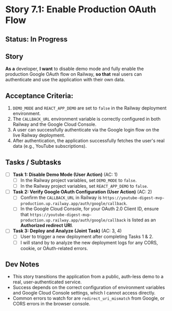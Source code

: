 # Story 7.1: Enable Production OAuth Flow

## Status: In Progress

## Story
**As a** developer,
**I want** to disable demo mode and fully enable the production Google OAuth flow on Railway,
**so that** real users can authenticate and use the application with their own data.

## Acceptance Criteria:
1. `DEMO_MODE` and `REACT_APP_DEMO` are set to `false` in the Railway deployment environment.
2. The `CALLBACK_URL` environment variable is correctly configured in both Railway and the Google Cloud Console.
3. A user can successfully authenticate via the Google login flow on the live Railway deployment.
4. After authentication, the application successfully fetches the user's real data (e.g., YouTube subscriptions).

## Tasks / Subtasks

- [ ] **Task 1: Disable Demo Mode (User Action)** (AC: 1)
    - [ ] In the Railway project variables, set `DEMO_MODE` to `false`.
    - [ ] In the Railway project variables, set `REACT_APP_DEMO` to `false`.

- [ ] **Task 2: Verify Google OAuth Configuration (User Action)** (AC: 2)
    - [ ] Confirm the `CALLBACK_URL` in Railway is `https://youtube-digest-mvp-production.up.railway.app/auth/google/callback`.
    - [ ] In the Google Cloud Console, for your OAuth 2.0 Client ID, ensure that `https://youtube-digest-mvp-production.up.railway.app/auth/google/callback` is listed as an **Authorized redirect URI**.

- [ ] **Task 3: Deploy and Analyze (Joint Task)** (AC: 3, 4)
    - [ ] User to trigger a new deployment after completing Tasks 1 & 2.
    - [ ] I will stand by to analyze the new deployment logs for any CORS, cookie, or OAuth-related errors.

## Dev Notes
*   This story transitions the application from a public, auth-less demo to a real, user-authenticated service.
*   Success depends on the correct configuration of environment variables and Google Cloud Console settings, which I cannot access directly.
*   Common errors to watch for are `redirect_uri_mismatch` from Google, or CORS errors in the browser console.
